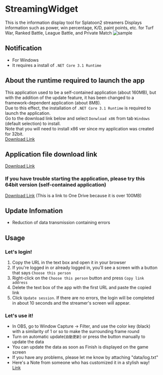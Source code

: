 # StreamingWidget
This is the information display tool for Splatoon2 streamers
Displays information such as power, win percentage, K/D, paint points, etc. for Turf War, Ranked Battle, League Battle, and Private Match
![sample](https://user-images.githubusercontent.com/6965987/97128982-1aa25b80-1781-11eb-91da-8d4135c96968.png)

## Notification
- For Windows
- It requires a install of `.NET Core 3.1 Runtime`

## About the runtime required to launch the app
This application used to be a self-contained application (about 160MB), but with the addition of the update feature, it has been changed to a framework-dependent application (about 8MB).    
Due to this effect, the installation of `.NET Core 3.1 Runtime` is required to launch the application.  
Go to the download link below and select `Donwload x86` from tab `Windows` (default selection) to install.  
Note that you will need to install x86 ver since my application was created for 32bit.  
[Download Link](https://dotnet.microsoft.com/download/dotnet-core/current/runtime)

## Application file download link
[Download Link](https://github.com/boomxch/StreamingWidget/raw/master/Splatoon2StreamingWidget.exe)

### If you have trouble starting the application, please try this 64bit version (self-contained application)
[Download Link](https://1drv.ms/u/s!Am_cMZT26Ppfgax4zbCiV47P_tWJvA) (This is a link to One Drive because it is over 100MB)

## Update Infomation
- Reduction of data transmission containing errors

## Usage

### Let's login!
1. Copy the URL in the text box and open it in your browser
2. If you're logged in or already logged in, you'll see a screen with a button that says `Choose this person`
3. Right-click on the `Choose this person` button and press `Copy link address`
4. Delete the text box of the app with the first URL and paste the copied link
5. Click `Update session`. If there are no errors, the login will be completed in about 10 seconds and the streamer's screen will appear.

### Let's use it!
- In OBS, go to Window Capture -> Filter, and use the color key (black) with a similarity of 1 or so to make the surrounding frame round
- Turn on automatic update(`自動更新`) or press the button manually to update the data
- You can update the data as soon as Finish is displayed on the game screen
- If you have any problems, please let me know by attaching "data/log.txt"
- Here's a Note from someone who has customized it in a stylish way! [Link](https://note.com/splat/n/n04081c71ac49)